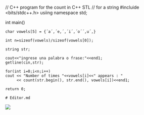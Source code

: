 // C++ program for the count in C++ STL
// for a string
#incluide <bits/stdc++.h>
usiing namespace std;

int main()

    char vowels[5] = {´a´,´e,´,´i´,´o´´,u´,}
    
    int n=sizeof(vowels)/sizeof(vowels[0]);
    
    string str;
    
    cout<<"ingrese una palabra o frase:"<<end1;
    getline(cin,str);
    
    for(int i=0;i<n;i++)
    cout << "Number of times "<<vowels[i]<<" appears : "
         << count(str.begin(), str.end(), vowels[i])<<end1;
         
    return 0;
    
    # Editor.md

![](https://pandao.github.io/editor.md/images/logos/editormd-logo-180x180.png)

